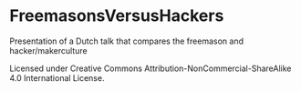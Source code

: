 FreemasonsVersusHackers
=======================

Presentation of a Dutch talk that compares the freemason and hacker/makerculture

Licensed under Creative Commons Attribution-NonCommercial-ShareAlike 4.0 International License.

